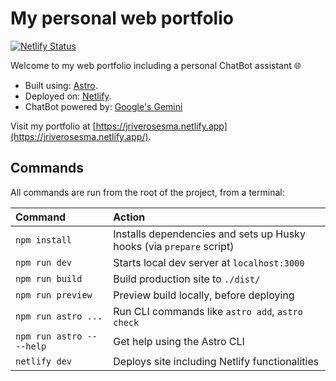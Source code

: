 # My personal web portfolio

[![Netlify Status](https://api.netlify.com/api/v1/badges/1223f3f0-623b-4184-a523-aa03fc624aee/deploy-status)](https://app.netlify.com/sites/jriverosesma/deploys)

Welcome to my web portfolio including a personal ChatBot assistant 🌐

- Built using: [Astro](https://astro.build/).
- Deployed on: [Netlify](https://www.netlify.com/).
- ChatBot powered by: [Google's Gemini](https://gemini.google.com/)

Visit my portfolio at [https://jriverosesma.netlify.app](https://jriverosesma.netlify.app/).

## Commands

All commands are run from the root of the project, from a terminal:

| Command                   | Action                                                               |
| :------------------------ | :------------------------------------------------------------------- |
| `npm install`             | Installs dependencies and sets up Husky hooks (via `prepare` script) |
| `npm run dev`             | Starts local dev server at `localhost:3000`                          |
| `npm run build`           | Build production site to `./dist/`                                   |
| `npm run preview`         | Preview build locally, before deploying                              |
| `npm run astro ...`       | Run CLI commands like `astro add`, `astro check`                     |
| `npm run astro -- --help` | Get help using the Astro CLI                                         |
| `netlify dev`             | Deploys site including Netlify functionalities                       |
